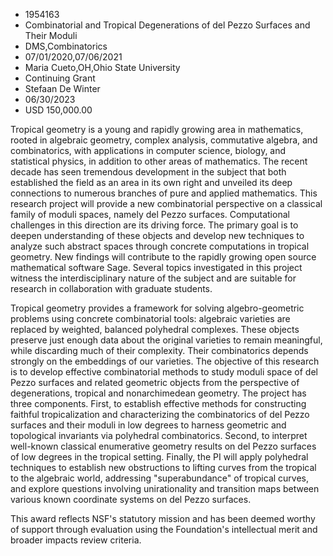 
* 1954163
* Combinatorial and Tropical Degenerations of del Pezzo Surfaces and Their Moduli
* DMS,Combinatorics
* 07/01/2020,07/06/2021
* Maria Cueto,OH,Ohio State University
* Continuing Grant
* Stefaan De Winter
* 06/30/2023
* USD 150,000.00

Tropical geometry is a young and rapidly growing area in mathematics, rooted in
algebraic geometry, complex analysis, commutative algebra, and combinatorics,
with applications in computer science, biology, and statistical physics, in
addition to other areas of mathematics. The recent decade has seen tremendous
development in the subject that both established the field as an area in its own
right and unveiled its deep connections to numerous branches of pure and applied
mathematics. This research project will provide a new combinatorial perspective
on a classical family of moduli spaces, namely del Pezzo surfaces. Computational
challenges in this direction are its driving force. The primary goal is to
deepen understanding of these objects and develop new techniques to analyze such
abstract spaces through concrete computations in tropical geometry. New findings
will contribute to the rapidly growing open source mathematical software Sage.
Several topics investigated in this project witness the interdisciplinary nature
of the subject and are suitable for research in collaboration with graduate
students.

Tropical geometry provides a framework for solving algebro-geometric problems
using concrete combinatorial tools: algebraic varieties are replaced by
weighted, balanced polyhedral complexes. These objects preserve just enough data
about the original varieties to remain meaningful, while discarding much of
their complexity. Their combinatorics depends strongly on the embeddings of our
varieties. The objective of this research is to develop effective combinatorial
methods to study moduli space of del Pezzo surfaces and related geometric
objects from the perspective of degenerations, tropical and nonarchimedean
geometry. The project has three components. First, to establish effective
methods for constructing faithful tropicalization and characterizing the
combinatorics of del Pezzo surfaces and their moduli in low degrees to harness
geometric and topological invariants via polyhedral combinatorics. Second, to
interpret well-known classical enumerative geometry results on del Pezzo
surfaces of low degrees in the tropical setting. Finally, the PI will apply
polyhedral techniques to establish new obstructions to lifting curves from the
tropical to the algebraic world, addressing "superabundance" of tropical curves,
and explore questions involving unirationality and transition maps between
various known coordinate systems on del Pezzo surfaces.

This award reflects NSF's statutory mission and has been deemed worthy of
support through evaluation using the Foundation's intellectual merit and broader
impacts review criteria.
